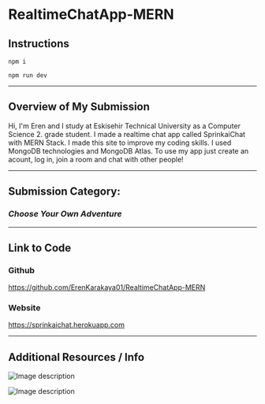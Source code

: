 # RealtimeChatApp-MERN

## Instructions
`npm i`

`npm run dev`

---

## Overview of My Submission

Hi, I'm Eren and I study at Eskisehir Technical University as a Computer Science 2. grade student. I made a realtime chat app called SprinkaiChat with MERN Stack. I made this site to improve my coding skills. I used MongoDB technologies and MongoDB Atlas. To use my app just create an acount, log in, join a room and chat with other people!

---

## Submission Category: 

### _Choose Your Own Adventure_

---

## Link to Code

### Github
https://github.com/ErenKarakaya01/RealtimeChatApp-MERN


### Website
https://sprinkaichat.herokuapp.com

---

## Additional Resources / Info


![Image description](https://dev-to-uploads.s3.amazonaws.com/uploads/articles/pmzjqldg8ocxbh3wpeii.png)


![Image description](https://dev-to-uploads.s3.amazonaws.com/uploads/articles/d391dkaitb8pqo6rmq7t.png)
